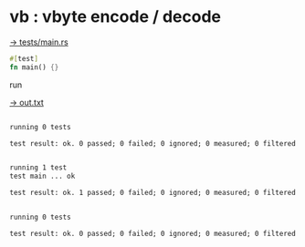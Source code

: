 # vb : vbyte encode / decode

[→ tests/main.rs](tests/main.rs)

```rust
#[test]
fn main() {}
```


run

[→ out.txt](out.txt)

```txt

running 0 tests

test result: ok. 0 passed; 0 failed; 0 ignored; 0 measured; 0 filtered out; finished in 0.00s


running 1 test
test main ... ok

test result: ok. 1 passed; 0 failed; 0 ignored; 0 measured; 0 filtered out; finished in 0.00s


running 0 tests

test result: ok. 0 passed; 0 failed; 0 ignored; 0 measured; 0 filtered out; finished in 0.00s

```

